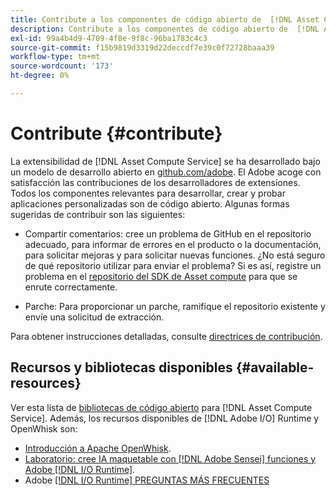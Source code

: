 ```yaml
---
title: Contribute a los componentes de código abierto de  [!DNL Asset Compute Service]
description: Contribute a los componentes de código abierto de  [!DNL Asset Compute Service].
exl-id: 99a4b4d9-4709-4f8e-9f8c-96ba1783c4c3
source-git-commit: f15b9819d3319d22deccdf7e39c0f72728baaa39
workflow-type: tm+mt
source-wordcount: '173'
ht-degree: 0%

---
```


# Contribute {#contribute}

La extensibilidad de [!DNL Asset Compute Service] se ha desarrollado bajo un modelo de desarrollo abierto en [github.com/adobe](https://github.com/adobe). El Adobe acoge con satisfacción las contribuciones de los desarrolladores de extensiones. Todos los componentes relevantes para desarrollar, crear y probar aplicaciones personalizadas son de código abierto. Algunas formas sugeridas de contribuir son las siguientes:

* Compartir comentarios: cree un problema de GitHub en el repositorio adecuado, para informar de errores en el producto o la documentación, para solicitar mejoras y para solicitar nuevas funciones. ¿No está seguro de qué repositorio utilizar para enviar el problema? Si es así, registre un problema en el [repositorio del SDK de Asset compute](https://github.com/adobe/asset-compute-sdk) para que se enrute correctamente.

* Parche: Para proporcionar un parche, ramifique el repositorio existente y envíe una solicitud de extracción.

Para obtener instrucciones detalladas, consulte [directrices de contribución](https://github.com/adobe/asset-compute-sdk/blob/master/.github/CONTRIBUTING.md).

## Recursos y bibliotecas disponibles {#available-resources}

Ver esta lista de [bibliotecas de código abierto](https://github.com/adobe/asset-compute-sdk#available-resources-and-libraries) para [!DNL Asset Compute Service]. Además, los recursos disponibles de [!DNL Adobe I/O] Runtime y OpenWhisk son:

* [Introducción a Apache OpenWhisk](https://github.com/apache/openwhisk/tree/master/docs#getting-started-with-openwhisk).
* [Laboratorio: cree IA maquetable con  [!DNL Adobe Sensei] funciones y Adobe [!DNL I/O Runtime]](https://opensource.adobe.com/adobe-sensei-ai-functions/index.html).
* Adobe [[!DNL I/O Runtime] PREGUNTAS MÁS FRECUENTES](https://developer.adobe.com/runtime/docs/support/faq/)

<!-- **TBD** for post-release:
* Link to Adobe Developer App Builder open-source components.
* Issues in `aio` can be reported in Adobe Developer App Builder repos.
* Issues in asset-compute-sdk or devtool goes into the relevant repos from Nui.
-->
